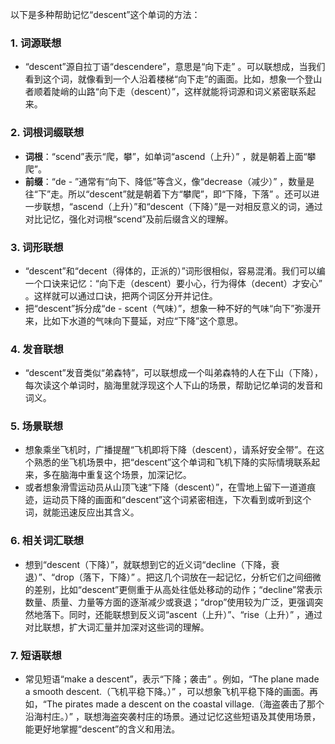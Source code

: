 以下是多种帮助记忆“descent”这个单词的方法：

### 1. 词源联想
 - “descent”源自拉丁语“descendere”，意思是“向下走” 。可以联想成，当我们看到这个词，就像看到一个人沿着楼梯“向下走”的画面。比如，想象一个登山者顺着陡峭的山路“向下走（descent）”，这样就能将词源和词义紧密联系起来。 

### 2. 词根词缀联想
 - **词根**：“scend”表示“爬，攀”，如单词“ascend（上升）” ，就是朝着上面“攀爬”。
 - **前缀**：“de - ”通常有“向下、降低”等含义，像“decrease（减少）” ，数量是往“下”走。所以“descent”就是朝着下方“攀爬”，即“下降，下落” 。还可以进一步联想，“ascend（上升）”和“descent（下降）”是一对相反意义的词，通过对比记忆，强化对词根“scend”及前后缀含义的理解。 

### 3. 词形联想
 - “descent”和“decent（得体的，正派的）”词形很相似，容易混淆。我们可以编一个口诀来记忆：“向下走（descent）要小心，行为得体（decent）才安心” 。这样就可以通过口诀，把两个词区分开并记住。 
 - 把“descent”拆分成“de - scent（气味）”，想象一种不好的气味“向下”弥漫开来，比如下水道的气味向下蔓延，对应“下降”这个意思。 

### 4. 发音联想
 - “descent”发音类似“弟森特”，可以联想成一个叫弟森特的人在下山（下降），每次读这个单词时，脑海里就浮现这个人下山的场景，帮助记忆单词的发音和词义。 

### 5. 场景联想
 - 想象乘坐飞机时，广播提醒“飞机即将下降（descent），请系好安全带”。在这个熟悉的坐飞机场景中，把“descent”这个单词和飞机下降的实际情境联系起来，多在脑海中重复这个场景，加深记忆。 
 - 或者想象滑雪运动员从山顶飞速“下降（descent）”，在雪地上留下一道道痕迹，运动员下降的画面和“descent”这个词紧密相连，下次看到或听到这个词，就能迅速反应出其含义。 

### 6. 相关词汇联想
 - 想到“descent（下降）”，就联想到它的近义词“decline（下降，衰退）”、“drop（落下，下降）” 。把这几个词放在一起记忆，分析它们之间细微的差别，比如“descent”更侧重于从高处往低处移动的动作；“decline”常表示数量、质量、力量等方面的逐渐减少或衰退；“drop”使用较为广泛，更强调突然地落下。同时，还能联想到反义词“ascent（上升）”、“rise（上升）” ，通过对比联想，扩大词汇量并加深对这些词的理解。 

### 7. 短语联想
 - 常见短语“make a descent”，表示“下降；袭击” 。例如，“The plane made a smooth descent.（飞机平稳下降。）” ，可以想象飞机平稳下降的画面。再如，“The pirates made a descent on the coastal village.（海盗袭击了那个沿海村庄。）” ，联想海盗突袭村庄的场景。通过记忆这些短语及其使用场景，能更好地掌握“descent”的含义和用法。 